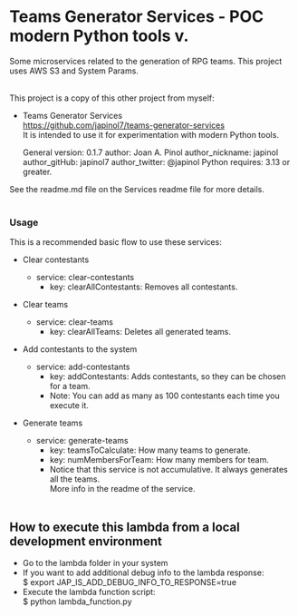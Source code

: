 Teams Generator Services - POC modern Python tools v.
=====================================================

Some microservices related to the generation of RPG teams.
This project uses AWS S3 and System Params. <br /> <br />

This project is a copy of this other project from myself:
* Teams Generator Services <br> https://github.com/japinol7/teams-generator-services <br>
It is intended to use it for experimentation with modern Python tools.<br>


	General version: 0.1.7
	author: Joan A. Pinol
	author_nickname: japinol
	author_gitHub: japinol7
	author_twitter: @japinol
	Python requires: 3.13 or greater.


See the readme.md file on the Services readme file for more details.
<br /> <br />


### Usage

This is a recommended basic flow to use these services:

* Clear contestants
  * service: clear-contestants
    * key: clearAllContestants: Removes all contestants.

* Clear teams
  * service: clear-teams
    * key: clearAllTeams: Deletes all generated teams.

* Add contestants to the system
  * service: add-contestants
    * key: addContestants: Adds contestants, so they can be chosen for a team.
    * Note: You can add as many as 100 contestants each time you execute it.

* Generate teams
  * service: generate-teams
    * key: teamsToCalculate: How many teams to generate.
    * key: numMembersForTeam: How many members for team.
    * Notice that this service is not accumulative. It always generates all the teams. <br />
      More info in the readme of the service.
<br /> <br />


## How to execute this lambda from a local development environment

* Go to the lambda folder in your system
* If you want to add additional debug info to the lambda response:<br>
  $ export JAP_IS_ADD_DEBUG_INFO_TO_RESPONSE=true<br>
* Execute the lambda function script:<br>
  $ python lambda_function.py
